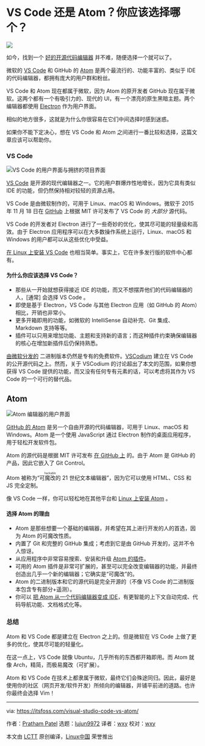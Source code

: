 [#]: subject: "Visual Studio Code or Atom? Which Code Editor Should You Use?"
[#]: via: "https://itsfoss.com/visual-studio-code-vs-atom/"
[#]: author: "Pratham Patel https://itsfoss.com/author/pratham/"
[#]: collector: "lujun9972"
[#]: translator: "wxy"
[#]: reviewer: "wxy"
[#]: publisher: " "
[#]: url: " "

VS Code 还是 Atom？你应该选择哪个？
======

![](https://img.linux.net.cn/data/attachment/album/202111/01/231806jk4mky6gjmrw4mgm.png)

如今，找到一个 [好的开源代码编辑器][1] 并不难，随便选择一个就可以了。

微软的 [VS Code][2] 和 GitHub 的 [Atom][3] 是两个最流行的、功能丰富的、类似于 IDE 的代码编辑器，都拥有庞大的用户群和粉丝。

VS Code 和 Atom 现在都属于微软，因为 Atom 的原开发者 GitHub 现在属于微软。这两个都有一个有吸引力的、现代的 UI，有一个漂亮的原生黑暗主题。两个编辑器都使用 [Electron][4] 作为用户界面。

相似的地方很多，这就是为什么你很容易在它们中间选择时感到迷惑。

如果你不能下定决心，想在 VS Code 和 Atom 之间进行一番比较和选择，这篇文章应该可以帮助你。

### VS Code

![VS Code 的用户界面与拥挤的项目界面][5]

[VS Code][2] 是开源的现代编辑器之一。它的用户群爆炸性地增长，因为它具有类似 IDE 的功能，但仍然保持相对较轻的资源占用。

VS Code 是由微软制作的，可用于 Linux、macOS 和 Windows。微软于 2015 年 11 月 18 日在 [GitHub][6] 上根据 MIT 许可发布了 VS Code 的 _大部分_ 源代码。

VS Code 的开发者对 Electron 进行了一些奇妙的优化，使其尽可能的轻量级和高效。由于 Electron 应用程序可以在大多数操作系统上运行，Linux、macOS 和 Windows 的用户都可以从这些优化中受益。

[在 Linux 上安装 VS Code][7] 也相当简单。事实上，它在许多发行版的软件中心都有。

#### 为什么你应该选择 VS Code？

  * 那些从一开始就想获得接近 IDE 的功能，而又不想摆弄他们的代码编辑器的人，[通常] 会选择 VS Code 。
  * 即使是基于 Electron，VS Code 与其他 Electron 应用（如 GitHub 的 Atom）相比，开销也非常小。
  * 更多开箱即用的功能，如微软的 IntelliSense 自动补完、Git 集成、Markdown 支持等等。
  * 插件可以只用来增加功能、主题和支持新的语言；而这种插件约束确保编辑器的核心在增加新插件后仍保持熟悉。

[由微软分发的][8] 二进制版本仍然是专有的免费软件。[VSCodium][9] 建立在 VS Code 的公开源代码之上。然而，关于 VSCodium 的讨论超出了本文的范围，如果你想获得 VS Code 提供的功能，而又没有任何专有元素的话，可以考虑将其作为 VS Code 的一个可行的替代品。

## Atom

![Atom 编辑器的用户界面][10]

[GitHub 的 Atom][3] 是另一个自由开源的代码编辑器，可用于 Linux、macOS 和 Windows。Atom 是一个使用 JavaScript 通过 Electron 制作的桌面应用程序，用于轻松开发软件包。

Atom 的源代码是根据 MIT 许可发布 [在 GitHub 上][11] 的。由于 Atom 是 GitHub 的产品，因此它嵌入了 Git Control。

Atom 被称为“<ruby>可魔改的<rt>hackable</rt></ruby> 21 世纪文本编辑器”，因为它可以使用 HTML、CSS 和 JS 完全定制。

像 VS Code 一样，你可以轻松地在其他平台和 [Linux 上安装 Atom][12] 。

#### 选择 Atom 的理由

  * Atom 是那些想要一个基础的编辑器，并希望在其上进行开发的人的首选，因为 Atom 的可魔改性质。
  * 内置了 Git 和完整的 GitHub 集成；考虑到它是由 GitHub 开发的，这并不令人惊讶。
  * 从应用程序中非常容易搜索、安装和升级 [Atom 的插件][13]。
  * 可用的 Atom 插件是非常可扩展的，甚至可以完全改变编辑器的功能，并最终创造出几乎一个新的编辑器；它确实是“可魔改”的。
  * Atom 的二进制版本和它的源代码是完全开源的（不像 VS Code 的二进制版本包含专有部分+遥测）。
  * 你可以 [把 Atom 从一个代码编辑器变成 IDE][14]，有更智能的上下文自动完成、代码导航功能、文档格式化等。

### 总结

Atom 和 VS Code 都是建立在 Electron 之上的。但是微软在 VS Code 上做了更多的优化，使其尽可能的轻量化。

在这一点上，VS Code 就像 Ubuntu，几乎所有的东西都开箱即用。而 Atom 就像 Arch，精简，而极易魔改（可扩展）。

Atom 和 VS Code 在技术上都隶属于微软，最终它们会殊途同归。因此，最好是使用你的社区（网页开发/软件开发）所倾向的编辑器，并铺平前进的道路。也许你最终会选择 Vim！

--------------------------------------------------------------------------------

via: https://itsfoss.com/visual-studio-code-vs-atom/

作者：[Pratham Patel][a]
选题：[lujun9972][b]
译者：[wxy](https://github.com/wxy)
校对：[wxy](https://github.com/wxy)

本文由 [LCTT](https://github.com/LCTT/TranslateProject) 原创编译，[Linux中国](https://linux.cn/) 荣誉推出

[a]: https://itsfoss.com/author/pratham/
[b]: https://github.com/lujun9972
[1]: https://itsfoss.com/best-modern-open-source-code-editors-for-linux/
[2]: https://code.visualstudio.com/
[3]: https://atom.io/
[4]: https://www.electronjs.org/
[5]: https://i0.wp.com/itsfoss.com/wp-content/uploads/2021/10/04_visual_studio_code.png?resize=800%2C544&ssl=1
[6]: https://github.com/microsoft/vscode
[7]: https://itsfoss.com/install-visual-studio-code-ubuntu/
[8]: https://code.visualstudio.com/Download
[9]: https://vscodium.com/
[10]: https://i1.wp.com/itsfoss.com/wp-content/uploads/2021/10/05_atom.png?resize=800%2C527&ssl=1
[11]: https://github.com/atom/atom
[12]: https://itsfoss.com/install-atom-ubuntu/
[13]: https://itsfoss.com/install-packages-in-atom/
[14]: https://ide.atom.io/
